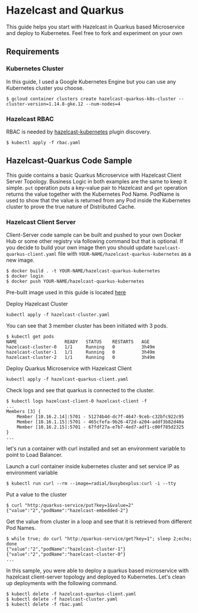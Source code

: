 # Hazelcast and Quarkus

This guide helps you start with Hazelcast in Quarkus based Microservice and deploy to Kubernetes. 
Feel free to fork and experiment on your own

## Requirements

### Kubernetes Cluster
In this guide, I used a Google Kubernetes Engine but you can use any Kubernetes cluster you choose.
```
$ gcloud container clusters create hazelcast-quarkus-k8s-cluster --cluster-version=1.14.8-gke.12 --num-nodes=4
```

### Hazelcast RBAC 

RBAC is needed by [hazelcast-kubernetes](https://github.com/hazelcast/hazelcast-kubernetes) plugin discovery.
```
$ kubectl apply -f rbac.yaml
```

## Hazelcast-Quarkus Code Sample

This guide contains a basic Quarkus Microservice with Hazelcast Client Server Topology. 
Business Logic in both examples are the same to keep it simple. `put` operation puts a key-value pair to Hazelcast and `get` operation returns the value together with the Kubernetes Pod Name. PodName is used to show that the value is returned from any Pod inside the Kubernetes cluster to prove the true nature of Distributed Cache.

### Hazelcast Client Server

Client-Server code sample can be built and pushed to your own Docker Hub or some other registry via following command but that is optional.
If you decide to build your own image then you should update `hazelcast-quarkus-client.yaml` file with `YOUR-NAME/hazelcast-quarkus-kubernetes` as a new image.
```
$ docker build . -t YOUR-NAME/hazelcast-quarkus-kubernetes
$ docker login
$ docker push YOUR-NAME/hazelcast-quarkus-kubernetes
```
Pre-built image used in this guide is located [here](https://hub.docker.com/r/mesut/hazelcast-quarkus-kubernetes)

Deploy Hazelcast Cluster
```
kubectl apply -f hazelcast-cluster.yaml
```

You can see that 3 member cluster has been initiated with 3 pods.

```
$ kubectl get pods
NAME                  READY   STATUS    RESTARTS   AGE
hazelcast-cluster-0   1/1     Running   0          3h49m
hazelcast-cluster-1   1/1     Running   0          3h49m
hazelcast-cluster-2   1/1     Running   0          3h49m
```

Deploy Quarkus Microservice with Hazelcast Client
```
kubectl apply -f hazelcast-quarkus-client.yaml
```
Check logs and see that quarkus is connected to the cluster.

```
$ kubectl logs hazelcast-client-0 hazelcast-client -f
...
Members [3] {
	Member [10.16.2.14]:5701 - 51274b4d-dc7f-4647-9ceb-c32bfc922c95
	Member [10.16.1.15]:5701 - 465cfefa-9b26-472d-a204-addf3b82d40a
	Member [10.16.2.15]:5701 - 67fdf27a-e7b7-4ed7-adf1-c00f785d2325
}
...
```


let's run a container with curl installed and set an environment variable to point to Load Balancer.

Launch a curl container inside kubernetes cluster and set service IP as environment variable
```
$ kubectl run curl --rm --image=radial/busyboxplus:curl -i --tty
```

Put a value to the cluster
```
$ curl "http:/quarkus-service/put?key=1&value=2"
{"value":"2","podName":"hazelcast-embedded-2"}
```
Get the value from cluster in a loop and see that it is retrieved from different Pod Names.
```
$ while true; do curl "http:/quarkus-service/get?key=1"; sleep 2;echo; done
{"value":"2","podName":"hazelcast-cluster-1"}
{"value":"2","podName":"hazelcast-cluster-0"}
...
```
In this sample, you were able to deploy a quarkus based microservice with hazelcast client-server topology and deployed to Kubernetes. Let's clean up deployments with the following command.

```
$ kubectl delete -f hazelcast-quarkus-client.yaml
$ kubectl delete -f hazelcast-cluster.yaml
$ kubectl delete -f rbac.yaml
```
